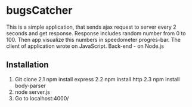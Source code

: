 # bugsCatcher

This is a simple application, that sends ajax request to server every 2 seconds and get response. Response includes random number from 0 to 100. 
Then app visualize this numbers in speedometer progres-bar.
The client of application wrote on JavaScript. Back-end - on Node.js


## Installation

1. Git clone
2.1 npm install express
2.2 npm install http
2.3 npm install body-parser
3. node server.js
4. Go to localhost:4000/
